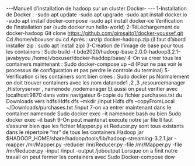 ---Manuell d’installation de hadoop sur 
un cluster Docker- ---
1-Installation de Docker : 
 -sudo apt update
 -sudo apt upgrade
 -sudo apt install docker.io
 -sudo apt install docker-compose
 -sudo apt install docker-ce
Verification de l’installation par (sudo docker run hello-world)
2-TéLéchargement de docker-hadoop 
Git clone https://github.com/gimsaito1/docker-youssef.git
Cd /home/vboxuser ou cd 
Aprés : unzip docker-hadoop.zip (il faut d’abord installer zip : sudo apt 
install zip)
3-Création de l’image de base pour tous les containers :
Sudo build –t bde2020/hadoop-base:2.0.0-hadoop3.2.1-javabyyou
/home/vboxuser/docker-haddop/base/
4-On va creer tous les containers maintenant :
Sudo docker-compose up –d (Pour ne pas voir le processus de 
configuration et pas perdre le controle du terminal)
5-Verification si les containers sont bien crées :
Sudo docker ps
Normalement on doit trouver containers avec les nom datanode1 ,2 ,3 
,resourcemanager ,Historyserver , namenode ,nodemanager 
Et aussi on peut verifier avec localhost:9870 dans votre navigateur 
6-copie du fichier purchases.txt du Downloads vers hdfs 
Hdfs dfs –mkdir /input
Hdfs dfs –copyFromLocal ~/Downloads/purchases.txt /input
7-on va entrer maintenant dans le container namenode 
Sudo docker exec –it namenode bash ou bien Sudo docker exec –it 
<idofcontainer> bash 
9-On peut maintenat execute notre jar file
Il faut s’assurer bien que les fichier Mapper.py et Reducer.py sont tous 
existants dans le répertoire “mr” de tous les containers 
Hadoop jar $HADOOP_HOME/share/hadoop/tools/lib/hadoop-streaming-3.2.1.jar -mapper /mr/Mapper.py -reducer /mr/Reducer.py -file 
/mr/Mapper.py -file /mr/Reducer.py -input /input -output /joboutput
Lorsque on a finit notre travail on peut fermer les containers avec 
Sudo Docker-compose dow
